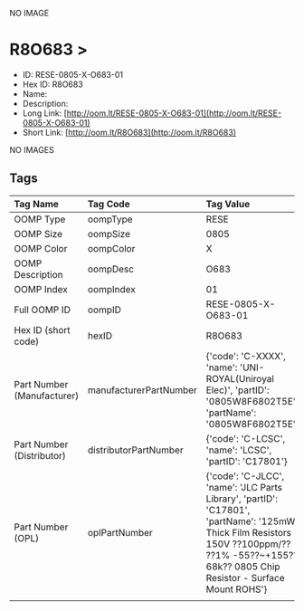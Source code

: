 


  
NO IMAGE  
# R8O683 > 

- ID: RESE-0805-X-O683-01
- Hex ID: R8O683
- Name: 
- Description: 
- Long Link: [http://oom.lt/RESE-0805-X-O683-01](http://oom.lt/RESE-0805-X-O683-01)
- Short Link: [http://oom.lt/R8O683](http://oom.lt/R8O683)
  
NO IMAGES  
## Tags
  

|Tag Name|Tag Code|Tag Value|
| :--- | :--- | :--- |
|OOMP Type|oompType|RESE|
|OOMP Size|oompSize|0805|
|OOMP Color|oompColor|X|
|OOMP Description|oompDesc|O683|
|OOMP Index|oompIndex|01|
|Full OOMP ID|oompID|RESE-0805-X-O683-01|
|Hex ID (short code)|hexID|R8O683|
|Part Number (Manufacturer)|manufacturerPartNumber|{'code': 'C-XXXX', 'name': 'UNI-ROYAL(Uniroyal Elec)', 'partID': '0805W8F6802T5E', 'partName': '0805W8F6802T5E'}|
|Part Number (Distributor)|distributorPartNumber|{'code': 'C-LCSC', 'name': 'LCSC', 'partID': 'C17801'}|
|Part Number (OPL)|oplPartNumber|{'code': 'C-JLCC', 'name': 'JLC Parts Library', 'partID': 'C17801', 'partName': '125mW Thick Film Resistors 150V ??100ppm/?? ??1% -55??~+155?? 68k?? 0805  Chip Resistor - Surface Mount ROHS'}|
||||
